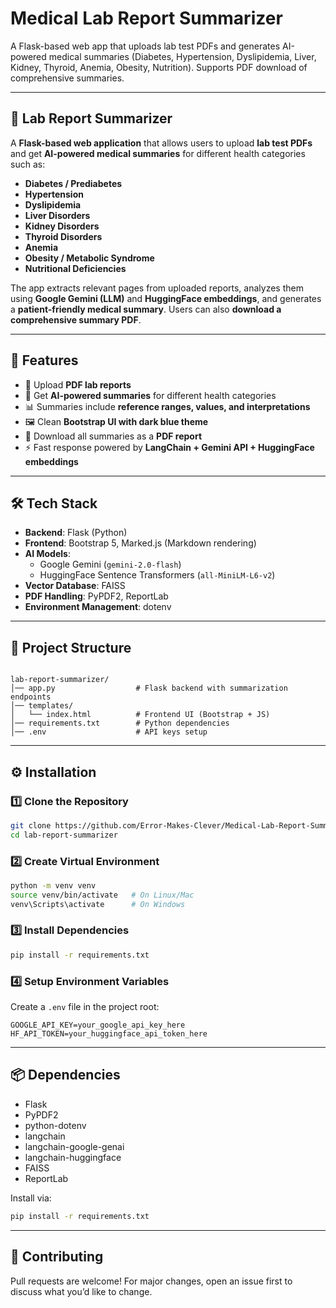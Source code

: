 # Medical Lab Report Summarizer

A Flask-based web app that uploads lab test PDFs and generates AI-powered medical summaries (Diabetes, Hypertension, Dyslipidemia, Liver, Kidney, Thyroid, Anemia, Obesity, Nutrition). Supports PDF download of comprehensive summaries.

---

## 🧪 Lab Report Summarizer

A **Flask-based web application** that allows users to upload **lab test PDFs** and get **AI-powered medical summaries** for different health categories such as:

- **Diabetes / Prediabetes**
- **Hypertension**
- **Dyslipidemia**
- **Liver Disorders**
- **Kidney Disorders**
- **Thyroid Disorders**
- **Anemia**
- **Obesity / Metabolic Syndrome**
- **Nutritional Deficiencies**

The app extracts relevant pages from uploaded reports, analyzes them using **Google Gemini (LLM)** and **HuggingFace embeddings**, and generates a **patient-friendly medical summary**. Users can also **download a comprehensive summary PDF**.

---

## 🚀 Features
- 📂 Upload **PDF lab reports**  
- 🤖 Get **AI-powered summaries** for different health categories  
- 📊 Summaries include **reference ranges, values, and interpretations**  
- 🖼️ Clean **Bootstrap UI with dark blue theme**  
- 📑 Download all summaries as a **PDF report**  
- ⚡ Fast response powered by **LangChain + Gemini API + HuggingFace embeddings**  

---

## 🛠️ Tech Stack
- **Backend**: Flask (Python)  
- **Frontend**: Bootstrap 5, Marked.js (Markdown rendering)  
- **AI Models**:  
  - Google Gemini (`gemini-2.0-flash`)  
  - HuggingFace Sentence Transformers (`all-MiniLM-L6-v2`)  
- **Vector Database**: FAISS  
- **PDF Handling**: PyPDF2, ReportLab  
- **Environment Management**: dotenv  

---

## 📂 Project Structure
```

lab-report-summarizer/
│── app.py                  # Flask backend with summarization endpoints
│── templates/
│   └── index.html          # Frontend UI (Bootstrap + JS)
│── requirements.txt        # Python dependencies
│── .env                    # API keys setup

````

---

## ⚙️ Installation

### 1️⃣ Clone the Repository
```bash
git clone https://github.com/Error-Makes-Clever/Medical-Lab-Report-Summarizer.git
cd lab-report-summarizer
````

### 2️⃣ Create Virtual Environment

```bash
python -m venv venv
source venv/bin/activate   # On Linux/Mac
venv\Scripts\activate      # On Windows
```

### 3️⃣ Install Dependencies

```bash
pip install -r requirements.txt
```

### 4️⃣ Setup Environment Variables

Create a `.env` file in the project root:

```env
GOOGLE_API_KEY=your_google_api_key_here
HF_API_TOKEN=your_huggingface_api_token_here
```
---

## 📦 Dependencies

* Flask
* PyPDF2
* python-dotenv
* langchain
* langchain-google-genai
* langchain-huggingface
* FAISS
* ReportLab

Install via:

```bash
pip install -r requirements.txt
```

---

## 🤝 Contributing

Pull requests are welcome! For major changes, open an issue first to discuss what you’d like to change.
